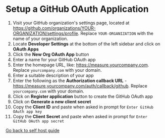 # Setup a GitHub OAuth Application

1. Visit your GitHub organization's settings page, located at https://github.com/organizations/YOUR-ORGANIZATION/settings/profile. Replace `YOUR-ORGANIZATION` with the name of your organization.
2. Locate **Developer Settings** at the bottom of the left sidebar and click on **OAuth Apps**
3. Click the **New Org OAuth App** button
4. Enter a name for your GitHub OAuth app
5. Enter the homepage URL, like: https://measure.yourcompany.com. Replace `yourcompany.com` with your domain.
6. Enter a suitable description of your app
7. Enter the following as the **Authorization callback URL** - https://measure.yourcompany.com/auth/callback/github. Replace `yourcompany.com` with your domain.
8. Click on **Register application** button to create the GitHub OAuth app
9. Click on **Generate a new client secret**
10. Copy the **Client ID** and paste when asked in prompt for `Enter GitHub OAuth app key`
11. Copy the **Client Secret** and paste when asked in prompt for `Enter GitHub OAuth app secret`

[Go back to self host guide](./README.md)
